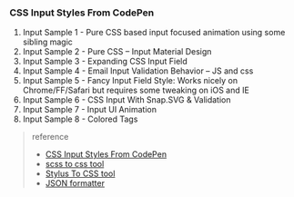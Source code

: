 ### CSS Input Styles From CodePen

1. Input Sample 1 - Pure CSS based input focused animation using some sibling magic
2. Input Sample 2 - Pure CSS – Input Material Design
3. Input Sample 3 - Expanding CSS Input Field
4. Input Sample 4 - Email Input Validation Behavior – JS and css
5. Input Sample 5 - Fancy Input Field Style: Works nicely on Chrome/FF/Safari but requires some tweaking on iOS and IE
6. Input Sample 6 - CSS Input With Snap.SVG & Validation
7. Input Sample 7 - Input UI Animation
8. Input Sample 8 - Colored Tags

> reference
> - [CSS Input Styles From CodePen](https://freebiesupply.com/blog/css-inputs/)
> - [scss to css tool](http://www.cssportal.com/scss-to-css/)
> - [Stylus To CSS tool](https://jsonformatter.org/stylus-to-css)
> - [JSON formatter](https://jsonformatter.org/)
